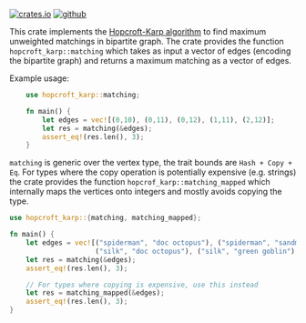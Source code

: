 [<img alt="crates.io" src="https://img.shields.io/crates/v/hopcroft-karp?style=flat-square"/>](https://crates.io/crates/hopcroft-karp)
[<img alt="github" src="https://img.shields.io/badge/github-hopcroft--karp-ffdd55?style=flat-square&logo=github"/>](https://github.com/microgravitas/hopcroft-karp)

This crate implements the <a href="https://en.wikipedia.org/wiki/Hopcroft%E2%80%93Karp_algorithm">Hopcroft-Karp algorithm</a> to find maximum unweighted matchings in bipartite graph. The crate provides the function `hopcroft_karp::matching` which
takes as input a vector of edges (encoding the bipartite graph) and returns a maximum matching as a vector of edges.

Example usage:

```rs
    use hopcroft_karp::matching;

    fn main() {
        let edges = vec![(0,10), (0,11), (0,12), (1,11), (2,12)];
        let res = matching(&edges);
        assert_eq!(res.len(), 3);
    }
```

`matching` is generic over the vertex type, the trait bounds are `Hash + Copy + Eq`. For types where the copy operation
is potentially expensive (e.g. strings) the crate provides the function `hopcrof_karp::matching_mapped` which internally
maps the vertices onto integers and mostly avoids copying the type. 

```rs
use hopcroft_karp::{matching, matching_mapped};

fn main() {
    let edges = vec![("spiderman", "doc octopus"), ("spiderman", "sandman"), ("spiderman", "green goblin"),
                     ("silk", "doc octopus"), ("silk", "green goblin"),  ("daredevil", "sandman")];
    let res = matching(&edges);
    assert_eq!(res.len(), 3);

    // For types where copying is expensive, use this instead
    let res = matching_mapped(&edges);
    assert_eq!(res.len(), 3);
}
```
